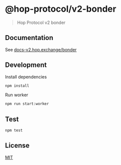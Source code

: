 # @hop-protocol/v2-bonder

> Hop Protocol v2 bonder

## Documentation

See [docs-v2.hop.exchange/bonder](https://docs-v2.hop.exchange/bonder)

## Development

Install dependencies

```bash
npm install
```

Run worker

```bash
npm run start:worker
```

## Test

```bash
npm test
```

## License

[MIT](LICENSE)
